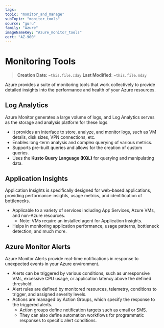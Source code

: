 ```yaml
---
tags:
topic: "monitor_and_manage"
subTopic: "monitor_tools"
source: "guru"
family: "Azure"
imageNameKey: "Azure_monitor_tools"
cert: "AZ-900"
---
```

# Monitoring Tools

> **Creation Date:** `=this.file.cday` **Last Modified:** `=this.file.mday`

Azure provides a suite of monitoring tools that work collectively to provide detailed insights into the performance and health of your Azure resources.

## Log Analytics

Azure Monitor generates a large volume of logs, and Log Analytics serves as the storage and analysis platform for these logs.

- It provides an interface to store, analyze, and monitor logs, such as VM details, disk sizes, VPN connections, etc.
- Enables long-term analysis and complex querying of various metrics.
- Supports pre-built queries and allows for the creation of custom queries.
- Uses the **Kusto Query Language (KQL)** for querying and manipulating data.

## Application Insights

Application Insights is specifically designed for web-based applications, providing performance insights, usage metrics, and identification of bottlenecks.

- Applicable to a variety of services including App Services, Azure VMs, and non-Azure resources.
    - Note: VMs require an installed agent for Application Insights.
- Helps in monitoring application performance, usage patterns, bottleneck detection, and much more.

## Azure Monitor Alerts

Azure Monitor Alerts provide real-time notifications in response to unexpected events in your Azure environment.

- Alerts can be triggered by various conditions, such as unresponsive VMs, excessive CPU usage, or application latency above the defined threshold.
- Alert rules are defined by monitored resources, telemetry, conditions to trigger, and assigned severity levels.
- Actions are managed by Action Groups, which specify the response to the triggered alerts.
    - Action groups define notification targets such as email or SMS.
    - They can also define automation workflows for programmatic responses to specific alert conditions.